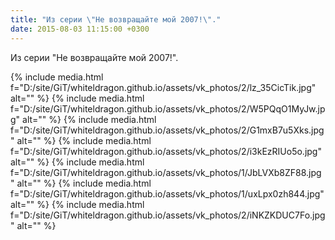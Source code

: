 ```yaml
---
title: "Из серии \"Не возвращайте мой 2007!\"."
date: 2015-08-03 11:15:00 +0300
---
```


Из серии "Не возвращайте мой 2007!".


{% include media.html f="D:/site/GiT/whiteldragon.github.io/assets/vk_photos/2/lz_35CicTik.jpg" alt="" %}
{% include media.html f="D:/site/GiT/whiteldragon.github.io/assets/vk_photos/2/W5PQqO1MyJw.jpg" alt="" %}
{% include media.html f="D:/site/GiT/whiteldragon.github.io/assets/vk_photos/2/G1mxB7u5Xks.jpg" alt="" %}
{% include media.html f="D:/site/GiT/whiteldragon.github.io/assets/vk_photos/2/i3kEzRIUo5o.jpg" alt="" %}
{% include media.html f="D:/site/GiT/whiteldragon.github.io/assets/vk_photos/1/JbLVXb8ZF88.jpg" alt="" %}
{% include media.html f="D:/site/GiT/whiteldragon.github.io/assets/vk_photos/1/uxLpx0zh844.jpg" alt="" %}
{% include media.html f="D:/site/GiT/whiteldragon.github.io/assets/vk_photos/2/iNKZKDUC7Fo.jpg" alt="" %}
